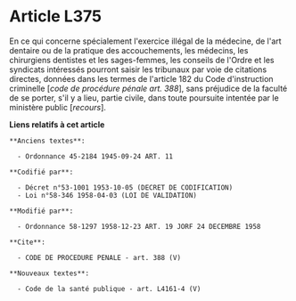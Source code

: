 # Article L375

En ce qui concerne spécialement l'exercice illégal de la médecine, de l'art dentaire ou de la pratique des accouchements, les
médecins, les chirurgiens dentistes et les sages-femmes, les conseils de l'Ordre et les syndicats intéressés pourront saisir
les tribunaux par voie de citations directes, données dans les termes de l'article 182 du Code d'instruction criminelle
[*code de procédure pénale art. 388*], sans préjudice de la faculté de se porter, s'il y a lieu, partie civile, dans toute
poursuite intentée par le ministère public [*recours*].

**Liens relatifs à cet article**

	**Anciens textes**:

	  - Ordonnance 45-2184 1945-09-24 ART. 11

	**Codifié par**:

	  - Décret n°53-1001 1953-10-05 (DECRET DE CODIFICATION)
	  - Loi n°58-346 1958-04-03 (LOI DE VALIDATION)

	**Modifié par**:

	  - Ordonnance 58-1297 1958-12-23 ART. 19 JORF 24 DECEMBRE 1958

	**Cite**:

	  - CODE DE PROCEDURE PENALE - art. 388 (V)

	**Nouveaux textes**:

	  - Code de la santé publique - art. L4161-4 (V)
